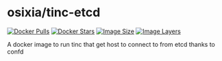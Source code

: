 # osixia/tinc-etcd

[![Docker Pulls](https://img.shields.io/docker/pulls/osixia/tinc-etcd.svg)][hub]
[![Docker Stars](https://img.shields.io/docker/stars/osixia/tinc-etcd.svg)][hub]
[![Image Size](https://img.shields.io/imagelayers/image-size/osixia/tinc-etcd/latest.svg)](https://imagelayers.io/?images=osixia/tinc-etcd:latest)
[![Image Layers](https://img.shields.io/imagelayers/layers/osixia/tinc-etcd/latest.svg)](https://imagelayers.io/?images=osixia/tinc-etcd:latest)

[hub]: https://hub.docker.com/r/osixia/tinc-etcd/


A docker image to run tinc that get host to connect to from etcd thanks to confd
